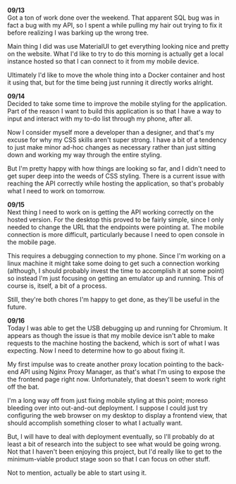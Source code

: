 **09/13**<br/>
Got a ton of work done over the weekend. That apparent SQL bug was in fact a bug with my API, so I spent a while pulling my hair out trying to fix it before realizing I was barking up the wrong tree.

Main thing I did was use MaterialUI to get everything looking nice and pretty on the website. What I'd like to try to do this morning is actually get a local instance hosted so that I can connect to it from my mobile device.

Ultimately I'd like to move the whole thing into a Docker container and host it using that, but for the time being just running it directly works alright.

**09/14**<br/>
Decided to take some time to improve the mobile styling for the application. Part of the reason I want to build this application is so that I have a way to input and interact with my to-do list through my phone, after all.

Now I consider myself more a developer than a designer, and that's my excuse for why my CSS skills aren't super strong. I have a bit of a tendency to just make minor ad-hoc changes as necessary rather than just sitting down and working my way through the entire styling.

But I'm pretty happy with how things are looking so far, and I didn't need to get super deep into the weeds of CSS styling. There is a current issue with reaching the API correctly while hosting the application, so that's probably what I need to work on tomorrow.

**09/15**<br/>
Next thing I need to work on is getting the API working correctly on the hosted version. For the desktop this proved to be fairly simple, since I only needed to change the URL that the endpoints were pointing at. The mobile connection is more difficult, particularly because I need to open console in the mobile page.

This requires a debugging connection to my phone. Since I'm working on a linux machine it might take some doing to get such a connection working (although, I should probably invest the time to accomplish it at some point) so instead I'm just focusing on getting an emulator up and running. This of course is, itself, a bit of a process.

Still, they're both chores I'm happy to get done, as they'll be useful in the future.

**09/16**<br/>
Today I was able to get the USB debugging up and running for Chromium. It appears as though the issue is that my mobile device isn't able to make requests to the machine hosting the backend, which is sort of what I was expecting. Now I need to determine how to go about fixing it.

My first impulse was to create another proxy location pointing to the back-end API using Nginx Proxy Manager, as that's what I'm using to expose the the frontend page right now. Unfortunately, that doesn't seem to work right off the bat.

I'm a long way off from just fixing mobile styling at this point; moreso bleeding over into out-and-out deployment. I suppose I could just try configuring the web browser on my desktop to display a frontend view, that should accomplish something closer to what I actually want.

But, I will have to deal with deployment eventually, so I'll probably do at least a bit of research into the subject to see what would be going wrong. Not that I haven't been enjoying this project, but I'd really like to get to the minimum-viable product stage soon so that I can focus on other stuff.

Not to mention, actually be able to start using it.
